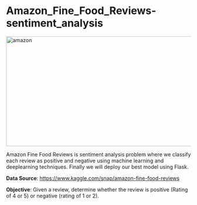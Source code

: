 # Amazon_Fine_Food_Reviews-sentiment_analysis


<img src="https://github.com/arunm8489/Amazon_Fine_Food_Reviews-sentiment_analysis/blob/master/img/food.jpeg" alt="amazon" width="1000" height="300">

Amazon Fine Food Reviews is sentiment analysis problem where we classify each review as positive and negative using machine learning and deeplearning techniques. Finally we will deploy our best model using Flask.

**Data Source**: https://www.kaggle.com/snap/amazon-fine-food-reviews

**Objective**: Given a review, determine whether the review is positive (Rating of 4 or 5) or negative (rating of 1 or 2).

